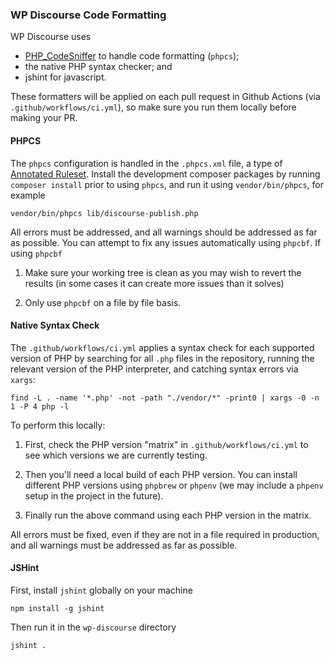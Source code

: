 ### WP Discourse Code Formatting

WP Discourse uses
- [PHP_CodeSniffer](https://github.com/squizlabs/PHP_CodeSniffer) to handle code formatting (``phpcs``);
- the native PHP syntax checker; and
- jshint for javascript.

These formatters will be applied on each pull request in Github Actions (via ``.github/workflows/ci.yml``), so make sure you run them locally before making your PR.

#### PHPCS

The ``phpcs`` configuration is handled in the ``.phpcs.xml`` file, a type of [Annotated Ruleset](https://github.com/squizlabs/PHP_CodeSniffer/wiki/Annotated-Ruleset). Install the development composer packages by running ``composer install`` prior to using ``phpcs``, and run it using ``vendor/bin/phpcs``, for example

```
vendor/bin/phpcs lib/discourse-publish.php
```

All errors must be addressed, and all warnings should be addressed as far as possible. You can attempt to fix any issues automatically using ``phpcbf``. If using ``phpcbf``

1. Make sure your working tree is clean as you may wish to revert the results (in some cases it can create more issues than it solves)

2. Only use ``phpcbf`` on a file by file basis.

#### Native Syntax Check

The ``.github/workflows/ci.yml`` applies a syntax check for each supported version of PHP by searching for all ``.php`` files in the repository, running the relevant version of the PHP interpreter, and catching syntax errors via  ``xargs``:

```
find -L . -name '*.php' -not -path "./vendor/*" -print0 | xargs -0 -n 1 -P 4 php -l
```

To perform this locally:

1. First, check the PHP version "matrix" in ``.github/workflows/ci.yml`` to see which versions we are currently testing.

2. Then you'll need a local build of each PHP version. You can install different PHP versions using ``phpbrew`` or ``phpenv`` (we may include a ``phpenv`` setup in the project in the future).

3. Finally run the above command using each PHP version in the matrix.

All errors must be fixed, even if they are not in a file required in production, and all warnings must be addressed as far as possible.

#### JSHint

First, install ``jshint`` globally on your machine

```
npm install -g jshint
```

Then run it in the ``wp-discourse`` directory

```
jshint .
```